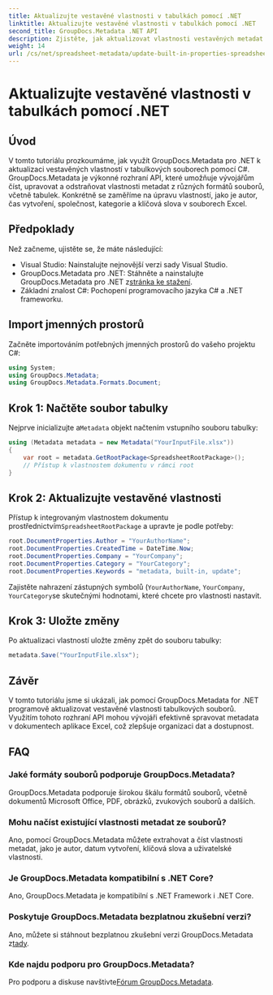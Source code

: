 ```yaml
---
title: Aktualizujte vestavěné vlastnosti v tabulkách pomocí .NET
linktitle: Aktualizujte vestavěné vlastnosti v tabulkách pomocí .NET
second_title: GroupDocs.Metadata .NET API
description: Zjistěte, jak aktualizovat vlastnosti vestavěných metadat v souborech aplikace Excel pomocí GroupDocs.Metadata for .NET. Upravte autora, čas vytvoření, společnost a další pomocí C#.
weight: 14
url: /cs/net/spreadsheet-metadata/update-built-in-properties-spreadsheets/
---
```


# Aktualizujte vestavěné vlastnosti v tabulkách pomocí .NET

## Úvod
V tomto tutoriálu prozkoumáme, jak využít GroupDocs.Metadata pro .NET k aktualizaci vestavěných vlastností v tabulkových souborech pomocí C#. GroupDocs.Metadata je výkonné rozhraní API, které umožňuje vývojářům číst, upravovat a odstraňovat vlastnosti metadat z různých formátů souborů, včetně tabulek. Konkrétně se zaměříme na úpravu vlastností, jako je autor, čas vytvoření, společnost, kategorie a klíčová slova v souborech Excel.
## Předpoklady
Než začneme, ujistěte se, že máte následující:
- Visual Studio: Nainstalujte nejnovější verzi sady Visual Studio.
-  GroupDocs.Metadata pro .NET: Stáhněte a nainstalujte GroupDocs.Metadata pro .NET z[stránka ke stažení](https://releases.groupdocs.com/metadata/net/).
- Základní znalost C#: Pochopení programovacího jazyka C# a .NET frameworku.

## Import jmenných prostorů
Začněte importováním potřebných jmenných prostorů do vašeho projektu C#:
```csharp
using System;
using GroupDocs.Metadata;
using GroupDocs.Metadata.Formats.Document;
```
## Krok 1: Načtěte soubor tabulky
 Nejprve inicializujte a`Metadata` objekt načtením vstupního souboru tabulky:
```csharp
using (Metadata metadata = new Metadata("YourInputFile.xlsx"))
{
    var root = metadata.GetRootPackage<SpreadsheetRootPackage>();
    // Přístup k vlastnostem dokumentu v rámci root
}
```
## Krok 2: Aktualizujte vestavěné vlastnosti
 Přístup k integrovaným vlastnostem dokumentu prostřednictvím`SpreadsheetRootPackage` a upravte je podle potřeby:
```csharp
root.DocumentProperties.Author = "YourAuthorName";
root.DocumentProperties.CreatedTime = DateTime.Now;
root.DocumentProperties.Company = "YourCompany";
root.DocumentProperties.Category = "YourCategory";
root.DocumentProperties.Keywords = "metadata, built-in, update";
```
Zajistěte nahrazení zástupných symbolů (`YourAuthorName`, `YourCompany`, `YourCategory`se skutečnými hodnotami, které chcete pro vlastnosti nastavit.
## Krok 3: Uložte změny
Po aktualizaci vlastností uložte změny zpět do souboru tabulky:
```csharp
metadata.Save("YourInputFile.xlsx");
```

## Závěr
V tomto tutoriálu jsme si ukázali, jak pomocí GroupDocs.Metadata for .NET programově aktualizovat vestavěné vlastnosti tabulkových souborů. Využitím tohoto rozhraní API mohou vývojáři efektivně spravovat metadata v dokumentech aplikace Excel, což zlepšuje organizaci dat a dostupnost.

## FAQ
### Jaké formáty souborů podporuje GroupDocs.Metadata?
GroupDocs.Metadata podporuje širokou škálu formátů souborů, včetně dokumentů Microsoft Office, PDF, obrázků, zvukových souborů a dalších.
### Mohu načíst existující vlastnosti metadat ze souborů?
Ano, pomocí GroupDocs.Metadata můžete extrahovat a číst vlastnosti metadat, jako je autor, datum vytvoření, klíčová slova a uživatelské vlastnosti.
### Je GroupDocs.Metadata kompatibilní s .NET Core?
Ano, GroupDocs.Metadata je kompatibilní s .NET Framework i .NET Core.
### Poskytuje GroupDocs.Metadata bezplatnou zkušební verzi?
 Ano, můžete si stáhnout bezplatnou zkušební verzi GroupDocs.Metadata z[tady](https://releases.groupdocs.com/).
### Kde najdu podporu pro GroupDocs.Metadata?
 Pro podporu a diskuse navštivte[Fórum GroupDocs.Metadata](https://forum.groupdocs.com/c/metadata/14).